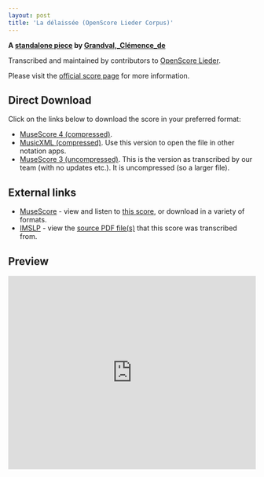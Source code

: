 ```yaml
---
layout: post
title: 'La délaissée (OpenScore Lieder Corpus)'
---
```


__A [standalone piece](https://fourscoreandmore.org/openscore/lieder/Grandval,_Cl%C3%A9mence_de/_/) by [Grandval,_Clémence_de](https://fourscoreandmore.org/openscore/lieder/Grandval,_Cl%C3%A9mence_de)__

Transcribed and maintained by contributors to [OpenScore Lieder].

Please visit the [official score page] for more information.

[official score page]: https://musescore.com/openscore-lieder-corpus/scores/6625953
[OpenScore Lieder]: https://musescore.com/openscore-lieder-corpus

## Direct Download

Click on the links below to download the score in your preferred format:
- [MuseScore 4 (compressed)](https://fourscoreandmore.org/openscore/lieder/Grandval,_Cl%C3%A9mence_de/_/La_d%C3%A9laiss%C3%A9e.mscz).
- [MusicXML (compressed)](https://fourscoreandmore.org/openscore/lieder/Grandval,_Cl%C3%A9mence_de/_/La_d%C3%A9laiss%C3%A9e.mxl). Use this version to open the file in other notation apps.
- [MuseScore 3 (uncompressed)](https://raw.githubusercontent.com/OpenScore/Lieder/refs/heads/main/scores/Grandval,_Cl%C3%A9mence_de/_/La_d%C3%A9laiss%C3%A9e/lc6625953.mscx). This is the version as transcribed by our team (with no updates etc.). It is uncompressed (so a larger file).

## External links

- [MuseScore] - view and listen to [this score][MuseScore], or download in a variety of formats.
- [IMSLP] - view the [source PDF file(s)][IMSLP] that this score was transcribed from.

[MuseScore]: https://musescore.com/score/6625953
[IMSLP]: https://imslp.org/wiki/Special:ReverseLookup/329303

## Preview

<iframe width="100%" height="394" src="https://musescore.com/openscore-lieder-corpus/scores/6625953/embed" frameborder="0" allowfullscreen allow="autoplay; fullscreen"></iframe>
